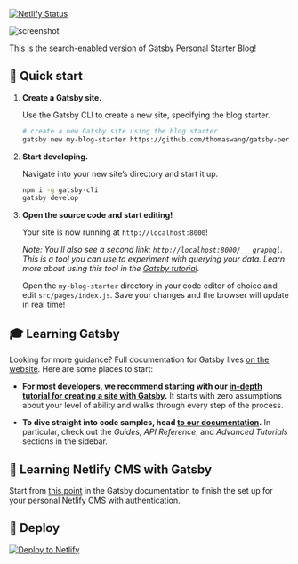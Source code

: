 [![Netlify Status](https://api.netlify.com/api/v1/badges/0643e551-0fef-4f57-9d3c-29d576f3e06c/deploy-status)](https://app.netlify.com/sites/gatsby-personal-starter-blog/deploys)

<img alt="screenshot" src="./screenshot.gif">

This is the search-enabled version of Gatsby Personal Starter Blog!

## 🚀 Quick start

1.  **Create a Gatsby site.**

    Use the Gatsby CLI to create a new site, specifying the blog starter.

    ```sh
    # create a new Gatsby site using the blog starter
    gatsby new my-blog-starter https://github.com/thomaswang/gatsby-personal-starter-blog
    ```

1.  **Start developing.**

    Navigate into your new site’s directory and start it up.

    ```sh
    npm i -g gatsby-cli
    gatsby develop
    ```

1.  **Open the source code and start editing!**

    Your site is now running at `http://localhost:8000`!

    _Note: You'll also see a second link: _`http://localhost:8000/___graphql`_. This is a tool you can use to experiment with querying your data. Learn more about using this tool in the [Gatsby tutorial](https://www.gatsbyjs.org/tutorial/part-five/#introducing-graphiql)._

    Open the `my-blog-starter` directory in your code editor of choice and edit `src/pages/index.js`. Save your changes and the browser will update in real time!

## 🎓 Learning Gatsby

Looking for more guidance? Full documentation for Gatsby lives [on the website](https://www.gatsbyjs.org/). Here are some places to start:

- **For most developers, we recommend starting with our [in-depth tutorial for creating a site with Gatsby](https://www.gatsbyjs.org/tutorial/).** It starts with zero assumptions about your level of ability and walks through every step of the process.

- **To dive straight into code samples, head [to our documentation](https://www.gatsbyjs.org/docs/).** In particular, check out the _Guides_, _API Reference_, and _Advanced Tutorials_ sections in the sidebar.

## 📔 Learning Netlify CMS with Gatsby

Start from [this point](https://www.gatsbyjs.org/docs/sourcing-from-netlify-cms/#authenticating-with-github) in the Gatsby documentation to finish the set up for your personal Netlify CMS with authentication.

## 💫 Deploy

[![Deploy to Netlify](https://www.netlify.com/img/deploy/button.svg)](https://app.netlify.com/start/deploy?repository=https://github.com/thomaswangio/gatsby-personal-starter-blog)
